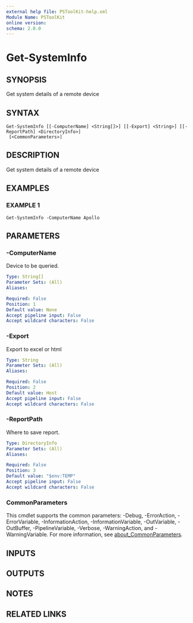 ```yaml
---
external help file: PSToolKit-help.xml
Module Name: PSToolKit
online version:
schema: 2.0.0
---
```


# Get-SystemInfo

## SYNOPSIS
Get system details of a remote device

## SYNTAX

```
Get-SystemInfo [[-ComputerName] <String[]>] [[-Export] <String>] [[-ReportPath] <DirectoryInfo>]
 [<CommonParameters>]
```

## DESCRIPTION
Get system details of a remote device

## EXAMPLES

### EXAMPLE 1
```
Get-SystemInfo -ComputerName Apollo
```

## PARAMETERS

### -ComputerName
Device to be queried.

```yaml
Type: String[]
Parameter Sets: (All)
Aliases:

Required: False
Position: 1
Default value: None
Accept pipeline input: False
Accept wildcard characters: False
```

### -Export
Export to excel or html

```yaml
Type: String
Parameter Sets: (All)
Aliases:

Required: False
Position: 2
Default value: Host
Accept pipeline input: False
Accept wildcard characters: False
```

### -ReportPath
Where to save report.

```yaml
Type: DirectoryInfo
Parameter Sets: (All)
Aliases:

Required: False
Position: 3
Default value: "$env:TEMP"
Accept pipeline input: False
Accept wildcard characters: False
```

### CommonParameters
This cmdlet supports the common parameters: -Debug, -ErrorAction, -ErrorVariable, -InformationAction, -InformationVariable, -OutVariable, -OutBuffer, -PipelineVariable, -Verbose, -WarningAction, and -WarningVariable. For more information, see [about_CommonParameters](http://go.microsoft.com/fwlink/?LinkID=113216).

## INPUTS

## OUTPUTS

## NOTES

## RELATED LINKS

